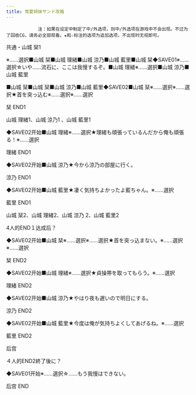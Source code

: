 ```yaml
---
title: 常夏姉妹サンド攻略
---
```


                注：如果在设定中制定了中/外选项，则中/外选项在游戏中不会出现。不过为了回收CG，请务必全部观看。★和☆标注的选项为追加选项，不出现时无视即可。

共通・山城 栞1

※……選択■山城 栞■山城 理緒■山城 涼乃■山城 藍里■山城 栞◆SAVE01※……選択☆いや……流石に、ここは我慢するぞ。■山城 理緒※……選択■山城 涼乃■山城 藍里

■山城 栞■山城 栞■山城 涼乃■山城 藍里◆SAVE02■山城 栞※……選択※……選択★首を突っ込む※……選択※……選択

栞 END1

山城 理緒1、山城 涼乃1 、山城 藍里1

◆SAVE02开始■山城 理緒※……選択★理緒も頑張っているんだから俺も頑張る！※……選択

理緒 END1

◆SAVE02开始■山城 涼乃★今から涼乃の部屋に行く。

涼乃 END1

◆SAVE02开始■山城 藍里★凄く気持ちよかったよ藍ちゃん。※……選択

藍里 END1

山城 栞2、山城 理緒2、山城 涼乃 2、山城 藍里2

4人的END１达成后？

◆SAVE02开始■山城 栞※……選択※……選択★首を突っ込まない。※……選択※……選択

栞 END2

◆SAVE02开始■山城 理緒※……選択★貞操帯を取ってもらう。※……選択

理緒 END2

◆SAVE02开始■山城 涼乃★やはり夜も遅いので明日にする。

涼乃 END2

◆SAVE02开始■山城 藍里★今度は俺が気持ちよくしてあげるね。※……選択

藍里 END2

后宫

４人的END2終了後に？

◆SAVE01开始※……選択☆……もう我慢はできない。

后宫 END
              
